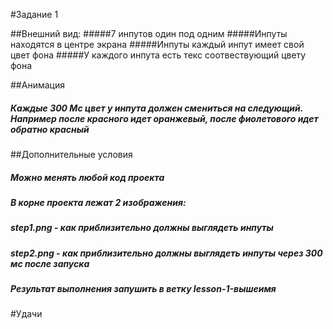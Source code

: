 #Задание 1

##Внешний вид:
 #####7 инпутов один под одним
 #####Инпуты находятся в центре экрана
 #####Инпуты каждый инпут имеет свой цвет фона
 #####У каждого инпута есть текс соотвествующий цвету фона

##Анимация
 ##### Каждые 300 Мс цвет у инпута должен смениться на следующий. Например после красного идет оранжевый, после фиолетового идет обратно красный

##Дополнительные условия
 ##### Можно менять любой код проекта
 ##### В корне проекта лежат 2 изображения:
 ##### step1.png - как приблизительно должны выглядеть инпуты
 ##### step2.png - как приблизительно должны выглядеть инпуты через 300 мс после запуска
 ##### Результат выполнения запушить в ветку lesson-1-вышеимя
        
#Удачи


